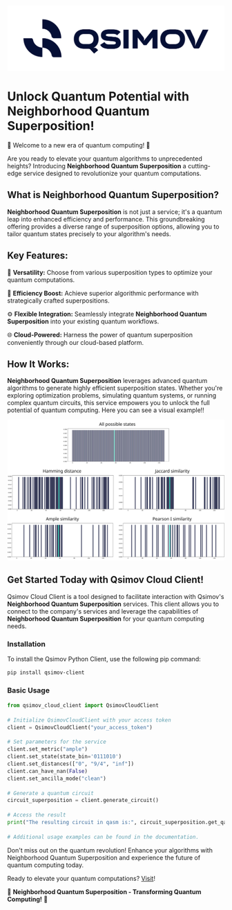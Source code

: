 ![Qsimov Logo](docs/_static/QSimov_dark.svg)

# Unlock Quantum Potential with Neighborhood Quantum Superposition!

🌌 Welcome to a new era of quantum computing! 🌌

Are you ready to elevate your quantum algorithms to unprecedented heights? Introducing **Neighborhood Quantum Superposition** a cutting-edge service designed to revolutionize your quantum computations.

## What is **Neighborhood Quantum Superposition**?

**Neighborhood Quantum Superposition** is not just a service; it's a quantum leap into enhanced efficiency and performance. This groundbreaking offering provides a diverse range of superposition options, allowing you to tailor quantum states precisely to your algorithm's needs.

## Key Features:

🚀 **Versatility:** Choose from various superposition types to optimize your quantum computations.

🧠 **Efficiency Boost:** Achieve superior algorithmic performance with strategically crafted superpositions.

⚙️ **Flexible Integration:** Seamlessly integrate **Neighborhood Quantum Superposition** into your existing quantum workflows.

🌐 **Cloud-Powered:** Harness the power of quantum superposition conveniently through our cloud-based platform.

## How It Works:

**Neighborhood Quantum Superposition** leverages advanced quantum algorithms to generate highly efficient superposition states. Whether you're exploring optimization problems, simulating quantum systems, or running complex quantum circuits, this service empowers you to unlock the full potential of quantum computing. Here you can see a visual example!!

![Neighborhood Superpositions](docs/_static/neighborhood_superpositions.svg)

## Get Started Today with Qsimov Cloud Client!

Qsimov Cloud Client is a tool designed to facilitate interaction with Qsimov's **Neighborhood Quantum Superposition** services. This client allows you to connect to the company's services and leverage the capabilities of **Neighborhood Quantum Superposition** for your quantum computing needs.

### Installation

To install the Qsimov Python Client, use the following pip command:

```bash
pip install qsimov-client
```

### Basic Usage

```python 
from qsimov_cloud_client import QsimovCloudClient

# Initialize QsimovCloudClient with your access token
client = QsimovCloudClient("your_access_token")

# Set parameters for the service
client.set_metric("ample")
client.set_state(state_bin='0111010')
client.set_distances(["0", "9/4", "inf"])
client.can_have_nan(False)
client.set_ancilla_mode("clean")

# Generate a quantum circuit
circuit_superposition = client.generate_circuit()

# Access the result
print("The resulting circuit in qasm is:", circuit_superposition.get_qasm_code())

# Additional usage examples can be found in the documentation.
```

Don't miss out on the quantum revolution! Enhance your algorithms with Neighborhood Quantum Superposition and experience the future of quantum computing today.

Ready to elevate your quantum computations? [Visit](https://qsimov.com/)!

🚀 **Neighborhood Quantum Superposition - Transforming Quantum Computing!** 🚀

